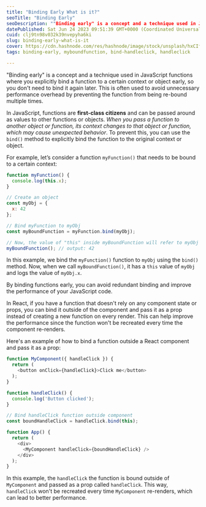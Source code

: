 ```yaml
---
title: "Binding Early What is it?"
seoTitle: "Binding Early"
seoDescription: ""Binding early" is a concept and a technique used in JavaScript functions where you explicitly bind a function to a certain context or object early."
datePublished: Sat Jun 24 2023 09:51:39 GMT+0000 (Coordinated Universal Time)
cuid: clj9tn98v032k39nvepyha6ki
slug: binding-early-what-is-it
cover: https://cdn.hashnode.com/res/hashnode/image/stock/unsplash/hxCIfi47FgQ/upload/a65d8ca5d5f1e3a672a48d9574d521eb.jpeg
tags: binding-early, myboundfunction, bind-handleclick, handleclick

---
```


"Binding early" is a concept and a technique used in JavaScript functions where you explicitly bind a function to a certain context or object early, so you don't need to bind it again later. This is often used to avoid unnecessary performance overhead by preventing the function from being re-bound multiple times.

In JavaScript, functions are **first-class citizens** and can be passed around as values to other functions or objects. *When you pass a function to another object or function, its context changes to that object or function, which may cause unexpected behavior*. To prevent this, you can use the `bind()` method to explicitly bind the function to the original context or object.

For example, let’s consider a function `myFunction()` that needs to be bound to a certain context:

```javascript
function myFunction() {
  console.log(this.x);
}

// Create an object
const myObj = {
  x: 42
};

// Bind myFunction to myObj
const myBoundFunction = myFunction.bind(myObj);

// Now, the value of "this" inside myBoundFunction will refer to myObj
myBoundFunction(); // output: 42
```

In this example, we bind the `myFunction()` function to `myObj` using the `bind()` method. Now, when we call `myBoundFunction()`, it has a `this` value of `myObj` and logs the value of `myObj.x`.

By binding functions early, you can avoid redundant binding and improve the performance of your JavaScript code.

In React, if you have a function that doesn't rely on any component state or props, you can bind it outside of the component and pass it as a prop instead of creating a new function on every render. This can help improve the performance since the function won't be recreated every time the component re-renders.

Here's an example of how to bind a function outside a React component and pass it as a prop:

```javascript
function MyComponent({ handleClick }) {
  return (
    <button onClick={handleClick}>Click me</button>
  );
}

function handleClick() {
  console.log('Button clicked');
}

// Bind handleClick function outside component
const boundHandleClick = handleClick.bind(this);

function App() {
  return (
    <div>
      <MyComponent handleClick={boundHandleClick} />
    </div>
  );
}
```

In this example, the `handleClick` the function is bound outside of `MyComponent` and passed as a prop called `handleClick`. This way, `handleClick` won't be recreated every time `MyComponent` re-renders, which can lead to better performance.